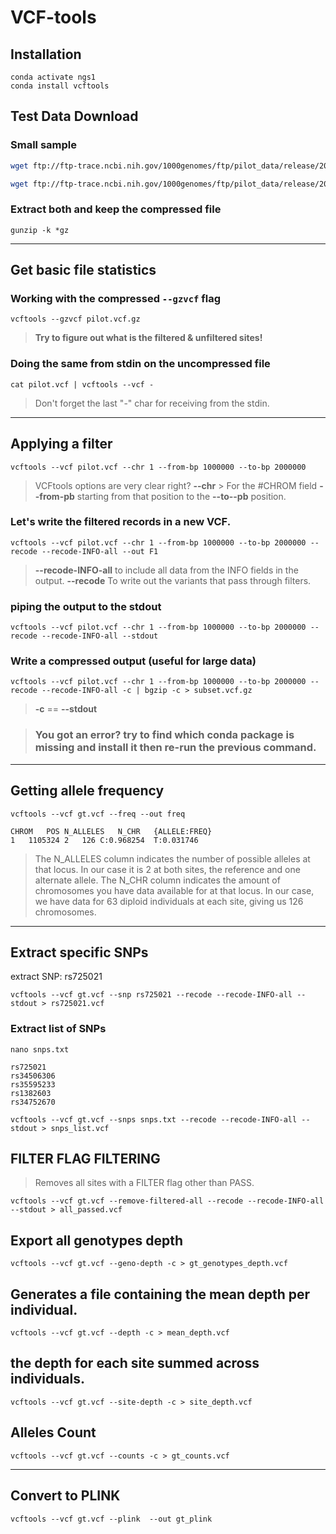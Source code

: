 # VCF-tools

## Installation

```
conda activate ngs1
conda install vcftools
```

## Test Data Download

### Small sample

```bash
wget ftp://ftp-trace.ncbi.nih.gov/1000genomes/ftp/pilot_data/release/2010_07/exon/snps/YRI.exon.2010_03.sites.vcf.gz -O pilot.vcf.gz

wget ftp://ftp-trace.ncbi.nih.gov/1000genomes/ftp/pilot_data/release/2010_07/exon/snps/YRI.exon.2010_03.genotypes.vcf.gz -O gt.vcf.gz
```

### Extract both and keep the compressed file

`gunzip -k *gz`

---

## Get basic file statistics

### Working with the compressed `--gzvcf` flag

`vcftools --gzvcf pilot.vcf.gz`

> **Try to figure out what is the filtered & unfiltered sites!**

### Doing the same from stdin on the uncompressed file

`cat pilot.vcf | vcftools --vcf -`

> Don't forget the last "-" char for receiving from the stdin.

---

## Applying a filter

`vcftools --vcf pilot.vcf --chr 1 --from-bp 1000000 --to-bp 2000000`

> VCFtools options are very clear right?
> **--chr** > For the #CHROM field
> **--from-pb** starting from that position to the **--to--pb** position.

### Let's write the filtered records in a new VCF.

`vcftools --vcf pilot.vcf --chr 1 --from-bp 1000000 --to-bp 2000000 --recode --recode-INFO-all --out F1`

>  **--recode-INFO-all** to include all data from the INFO fields in the output.
> **--recode** To write out the variants that pass through filters.

### piping the output to the stdout

`vcftools --vcf pilot.vcf --chr 1 --from-bp 1000000 --to-bp 2000000 --recode --recode-INFO-all --stdout`

### Write a compressed output (useful for large data)

`vcftools --vcf pilot.vcf --chr 1 --from-bp 1000000 --to-bp 2000000 --recode --recode-INFO-all -c | bgzip -c > subset.vcf.gz`

> **-c** == **--stdout**

> ### You got an error? try to find which conda package is missing and install it then re-run the previous command.

---

## Getting allele frequency

`vcftools --vcf gt.vcf --freq --out freq`

```
CHROM	POS	N_ALLELES	N_CHR	{ALLELE:FREQ}
1	1105324	2	126	C:0.968254	T:0.031746
```

> The N_ALLELES column indicates the number of possible alleles at that locus.
> In our case it is 2 at both sites, the reference and one alternate allele. 
> The N_CHR column indicates the amount of chromosomes you have data available for at that locus. In our case, we have data for 63 diploid individuals at each site, giving us 126 chromosomes.

---

## Extract specific SNPs

extract SNP: rs725021

`vcftools --vcf gt.vcf --snp rs725021 --recode --recode-INFO-all --stdout > rs725021.vcf`

### Extract list of SNPs

`nano snps.txt`

```
rs725021
rs34506306
rs35595233
rs1382603
rs34752670
```

`vcftools --vcf gt.vcf --snps snps.txt --recode --recode-INFO-all --stdout > snps_list.vcf`

## FILTER FLAG FILTERING

> Removes all sites with a FILTER flag other than PASS.

`vcftools --vcf gt.vcf --remove-filtered-all --recode --recode-INFO-all --stdout > all_passed.vcf`

## Export all genotypes depth

`vcftools --vcf gt.vcf --geno-depth -c > gt_genotypes_depth.vcf`

## Generates a file containing the mean depth per individual.

`vcftools --vcf gt.vcf --depth -c > mean_depth.vcf`

## the depth  for each site summed across individuals.

`vcftools --vcf gt.vcf --site-depth -c > site_depth.vcf`

## Alleles Count
`vcftools --vcf gt.vcf --counts -c > gt_counts.vcf`

---

## Convert to PLINK

`vcftools --vcf gt.vcf --plink  --out gt_plink`
